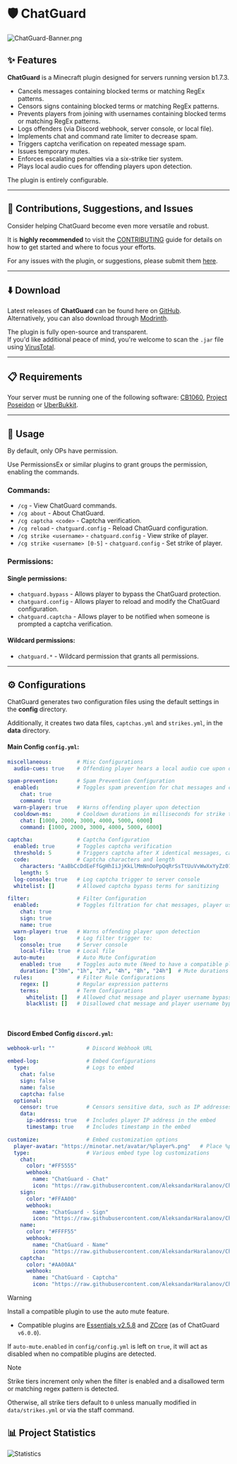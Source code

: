 # 🛡️ ChatGuard
![ChatGuard-Banner.png](assets/ChatGuard-Banner.png)

## ✨ Features
**ChatGuard** is a Minecraft plugin designed for servers running version b1.7.3.

- Cancels messages containing blocked terms or matching RegEx patterns.
- Censors signs containing blocked terms or matching RegEx patterns.
- Prevents players from joining with usernames containing blocked terms or matching RegEx patterns.
- Logs offenders (via Discord webhook, server console, or local file).
- Implements chat and command rate limiter to decrease spam.
- Triggers captcha verification on repeated message spam.
- Issues temporary mutes.
- Enforces escalating penalties via a six-strike tier system.
- Plays local audio cues for offending players upon detection.

The plugin is entirely configurable.

---
## 🤝 Contributions, Suggestions, and Issues
Consider helping ChatGuard become even more versatile and robust.

It is **highly recommended** to visit the [CONTRIBUTING](https://github.com/AleksandarHaralanov/ChatGuard/blob/master/.github/CONTRIBUTING.md) guide for details on how to get started and where to focus your efforts.

For any issues with the plugin, or suggestions, please submit them [here](https://github.com/AleksandarHaralanov/ChatGuard/issues).

---
## ⬇️ Download
Latest releases of **ChatGuard** can be found here on [GitHub](https://github.com/AleksandarHaralanov/ChatGuard/releases).<br/>
Alternatively, you can also download through [Modrinth](https://modrinth.com/plugin/chatguard/versions).

The plugin is fully open-source and transparent.<br/>
If you'd like additional peace of mind, you're welcome to scan the `.jar` file using [VirusTotal](https://www.virustotal.com/gui/home/upload).

---
## 📋 Requirements
Your server must be running one of the following software: [CB1060](https://github.com/AleksandarHaralanov/ChatGuard/raw/refs/heads/master/libs/craftbukkit-1060.jar), [Project Poseidon](https://github.com/retromcorg/Project-Poseidon) or [UberBukkit](https://github.com/Moresteck/Project-Poseidon-Uberbukkit).

---
## 🚀 Usage
By default, only OPs have permission.

Use PermissionsEx or similar plugins to grant groups the permission, enabling the commands.

### Commands:
- `/cg` - View ChatGuard commands.
- `/cg about` - About ChatGuard.
- `/cg captcha <code>` - Captcha verification.
- `/cg reload` - `chatguard.config` - Reload ChatGuard configuration.
- `/cg strike <username>` - `chatguard.config` - View strike of player.
- `/cg strike <username> [0-5]` - `chatguard.config` - Set strike of player.

### Permissions:
#### Single permissions:
- `chatguard.bypass` - Allows player to bypass the ChatGuard protection.
- `chatguard.config` - Allows player to reload and modify the ChatGuard configuration.
- `chatguard.captcha` - Allows player to be notified when someone is prompted a captcha verification.
#### Wildcard permissions:
- `chatguard.*` - Wildcard permission that grants all permissions.

---
## ⚙️ Configurations
ChatGuard generates two configuration files using the default settings in the **config** directory.

Additionally, it creates two data files, `captchas.yml` and `strikes.yml`, in the **data** directory.

#### Main Config `config.yml`:
```yaml
miscellaneous:        # Misc Configurations
  audio-cues: true    # Offending player hears a local audio cue upon detection

spam-prevention:      # Spam Prevention Configuration
  enabled:            # Toggles spam prevention for chat messages and commands
    chat: true
    command: true
  warn-player: true   # Warns offending player upon detection
  cooldown-ms:        # Cooldown durations in milliseconds for strike tiers
    chat: [1000, 2000, 3000, 4000, 5000, 6000]
    command: [1000, 2000, 3000, 4000, 5000, 6000]

captcha:              # Captcha Configuration
  enabled: true       # Toggles captcha verification
  threshold: 5        # Triggers captcha after X identical messages, canceling on the last attempt
  code:               # Captcha characters and length
    characters: "AaBbCcDdEeFfGgHhIiJjKkLlMmNnOoPpQqRrSsTtUuVvWwXxYyZz0123456789"
    length: 5
  log-console: true   # Log captcha trigger to server console
  whitelist: []       # Allowed captcha bypass terms for sanitizing

filter:               # Filter Configuration
  enabled:            # Toggles filtration for chat messages, player usernames, and signs
    chat: true
    sign: true
    name: true
  warn-player: true   # Warns offending player upon detection
  log:                # Log filter trigger to:
    console: true     # Server console
    local-file: true  # Local file
  auto-mute:          # Auto Mute Configuration
    enabled: true     # Toggles auto mute (Need to have a compatible plugin installed, such as Essentials or ZCore)
    duration: ["30m", "1h", "2h", "4h", "8h", "24h"]  # Mute durations for strike tiers
  rules:              # Filter Rule Configurations
    regex: []         # Regular expression patterns
    terms:            # Term Configurations
      whitelist: []   # Allowed chat message and player username bypass terms for sanitizing
      blacklist: []   # Disallowed chat message and player username bypass terms
```
<br/>

#### Discord Embed Config `discord.yml`:
```yaml
webhook-url: ""          # Discord Webhook URL

embed-log:               # Embed Configurations
  type:                  # Logs to embed
    chat: false
    sign: false
    name: false
    captcha: false
  optional:
    censor: true         # Censors sensitive data, such as IP addresses and the filter trigger in the embed
    data:
      ip-address: true   # Includes player IP address in the embed
      timestamp: true    # Includes timestamp in the embed

customize:               # Embed customization options
  player-avatar: "https://minotar.net/avatar/%player%.png"   # Place %player% where the player's username would usually go
  type:                  # Various embed type log customizations
    chat:
      color: "#FF5555"
      webhook:
        name: "ChatGuard - Chat"
        icon: "https://raw.githubusercontent.com/AleksandarHaralanov/ChatGuard/refs/heads/master/assets/ChatGuard-Logo.png"
    sign:
      color: "#FFAA00"
      webhook:
        name: "ChatGuard - Sign"
        icon: "https://raw.githubusercontent.com/AleksandarHaralanov/ChatGuard/refs/heads/master/assets/ChatGuard-Logo-Gold.png"
    name:
      color: "#FFFF55"
      webhook:
        name: "ChatGuard - Name"
        icon: "https://raw.githubusercontent.com/AleksandarHaralanov/ChatGuard/refs/heads/master/assets/ChatGuard-Logo-Yellow.png"
    captcha:
      color: "#AA00AA"
      webhook:
        name: "ChatGuard - Captcha"
        icon: "https://raw.githubusercontent.com/AleksandarHaralanov/ChatGuard/refs/heads/master/assets/ChatGuard-Logo-Dark-Purple.png"
```

> [!WARNING]
> Install a compatible plugin to use the auto mute feature.
> - Compatible plugins are [Essentials v2.5.8](https://github.com/AleksandarHaralanov/ChatGuard/raw/refs/heads/master/libs/Essentials.jar) and [ZCore](https://github.com/zavdav/ZCore) (as of ChatGuard `v6.0.0`).
>
> If `auto-mute.enabled` in `config/config.yml` is left on `true`, it will act as disabled when no compatible plugins are detected.

> [!NOTE]  
> Strike tiers increment only when the filter is enabled and a disallowed term or matching regex pattern is detected.
>
> Otherwise, all strike tiers default to `0` unless manually modified in `data/strikes.yml` or via the staff command.

## 📊 Project Statistics
<img src="https://repobeats.axiom.co/api/embed/4726e8b7a0fb27e54816c2f0bb26bf89048cfbd4.svg" alt="Statistics" />

